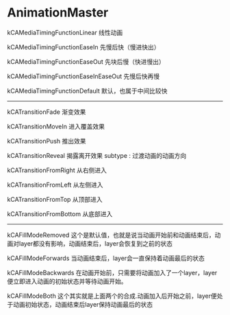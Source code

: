 # AnimationMaster

kCAMediaTimingFunctionLinear 线性动画

kCAMediaTimingFunctionEaseIn 先慢后快（慢进快出）

kCAMediaTimingFunctionEaseOut 先块后慢（快进慢出）

kCAMediaTimingFunctionEaseInEaseOut 先慢后快再慢

kCAMediaTimingFunctionDefault 默认，也属于中间比较快

------------------------------------------
kCATransitionFade 渐变效果

kCATransitionMoveIn 进入覆盖效果

kCATransitionPush 推出效果

kCATransitionReveal 揭露离开效果 subtype : 过渡动画的动画方向

kCATransitionFromRight 从右侧进入

kCATransitionFromLeft 从左侧进入

kCATransitionFromTop 从顶部进入

kCATransitionFromBottom 从底部进入

------------------------------------------
kCAFillModeRemoved 这个是默认值，也就是说当动画开始前和动画结束后，动画对layer都没有影响，动画结束后，layer会恢复到之前的状态

kCAFillModeForwards 当动画结束后，layer会一直保持着动画最后的状态

kCAFillModeBackwards 在动画开始前，只需要将动画加入了一个layer，layer便立即进入动画的初始状态并等待动画开始。

kCAFillModeBoth 这个其实就是上面两个的合成.动画加入后开始之前，layer便处于动画初始状态，动画结束后layer保持动画最后的状态


